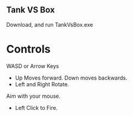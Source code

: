 ## Tank VS Box
Download, and run TankVsBox.exe

# Controls
WASD or Arrow Keys 

- Up Moves forward. Down moves backwards.
- Left and Right Rotate.

Aim with your mouse.
- Left Click to Fire.
